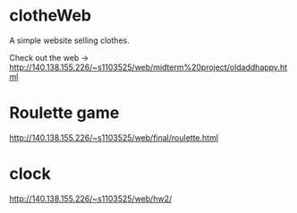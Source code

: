 # clotheWeb
A simple website selling clothes.

Check out the web -> http://140.138.155.226/~s1103525/web/midterm%20project/oldaddhappy.html
# Roulette game
http://140.138.155.226/~s1103525/web/final/roulette.html
# clock
http://140.138.155.226/~s1103525/web/hw2/
